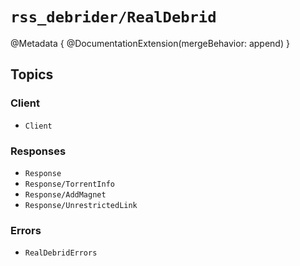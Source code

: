# ``rss_debrider/RealDebrid``

@Metadata {
    @DocumentationExtension(mergeBehavior: append)
}

## Topics

### Client

- ``Client``

### Responses

- ``Response``
- ``Response/TorrentInfo``
- ``Response/AddMagnet``
- ``Response/UnrestrictedLink``

### Errors

- ``RealDebridErrors``
